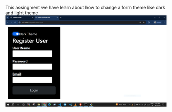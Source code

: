 This assingment we have learn about how to change a form theme like dark and light theme
![alt text](image.png)